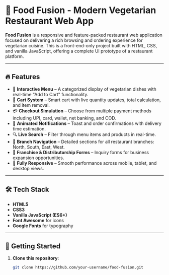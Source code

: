 # 🥗 Food Fusion - Modern Vegetarian Restaurant Web App

**Food Fusion** is a responsive and feature-packed restaurant web application focused on delivering a rich browsing and ordering experience for vegetarian cuisine. This is a front-end-only project built with HTML, CSS, and vanilla JavaScript, offering a complete UI prototype of a restaurant platform.

---

## 🔥 Features

- 🍴 **Interactive Menu** – A categorized display of vegetarian dishes with real-time "Add to Cart" functionality.
- 🛒 **Cart System** – Smart cart with live quantity updates, total calculation, and item removal.
- 💳 **Checkout Simulation** – Choose from multiple payment methods including UPI, card, wallet, net banking, and COD.
- 🔔 **Animated Notifications** – Toast and order confirmations with delivery time estimation.
- 🔍 **Live Search** – Filter through menu items and products in real-time.
- 🏢 **Branch Navigation** – Detailed sections for all restaurant branches: North, South, East, West.
- 🧾 **Franchise & Distributorship Forms** – Inquiry forms for business expansion opportunities.
- 📱 **Fully Responsive** – Smooth performance across mobile, tablet, and desktop views.

---

## 🛠️ Tech Stack

- **HTML5**
- **CSS3**
- **Vanilla JavaScript (ES6+)**
- **Font Awesome** for icons
- **Google Fonts** for typography

---

## 🚀 Getting Started

1. **Clone this repository**:
   ```bash
   git clone https://github.com/your-username/food-fusion.git
